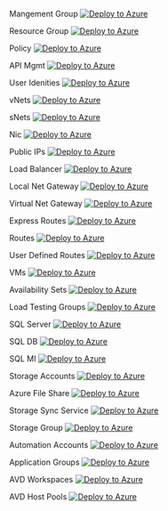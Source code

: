 Mangement Group
[![Deploy to Azure](https://aka.ms/deploytoazurebutton)](https://portal.azure.com/#create/Microsoft.Template/uri/https%3A%2F%2Fraw.githubusercontent.com%2Fjauntygreengiant%2FAzure-Naming-Convention-Policy%2Fmain%2Fdist%2Fnaming-convention-mg.json)

Resource Group
[![Deploy to Azure](https://aka.ms/deploytoazurebutton)](https://portal.azure.com/#create/Microsoft.Template/uri/https%3A%2F%2Fraw.githubusercontent.com%2Fjauntygreengiant%2FAzure-Naming-Convention-Policy%2Fmain%2Fdist%2Fnaming-convention-rg.json)

Policy
[![Deploy to Azure](https://aka.ms/deploytoazurebutton)](https://portal.azure.com/#create/Microsoft.Template/uri/https%3A%2F%2Fraw.githubusercontent.com%2Fjauntygreengiant%2FAzure-Naming-Convention-Policy%2Fmain%2Fdist%2Fnaming-convention-policy.json)

API Mgmt
[![Deploy to Azure](https://aka.ms/deploytoazurebutton)](https://portal.azure.com/#create/Microsoft.Template/uri/https%3A%2F%2Fraw.githubusercontent.com%2Fjauntygreengiant%2FAzure-Naming-Convention-Policy%2Fmain%2Fdist%2Fnaming-convention-apim.json)

User Idenities
[![Deploy to Azure](https://aka.ms/deploytoazurebutton)](https://portal.azure.com/#create/Microsoft.Template/uri/https%3A%2F%2Fraw.githubusercontent.com%2Fjauntygreengiant%2FAzure-Naming-Convention-Policy%2Fmain%2Fdist%2Fnaming-convention-id.json)

vNets
[![Deploy to Azure](https://aka.ms/deploytoazurebutton)](https://portal.azure.com/#create/Microsoft.Template/uri/https%3A%2F%2Fraw.githubusercontent.com%2Fjauntygreengiant%2FAzure-Naming-Convention-Policy%2Fmain%2Fdist%2Fnaming-convention-vnet.json)

sNets
[![Deploy to Azure](https://aka.ms/deploytoazurebutton)](https://portal.azure.com/#create/Microsoft.Template/uri/https%3A%2F%2Fraw.githubusercontent.com%2Fjauntygreengiant%2FAzure-Naming-Convention-Policy%2Fmain%2Fdist%2Fnaming-convention-snet.json)

Nic
[![Deploy to Azure](https://aka.ms/deploytoazurebutton)](https://portal.azure.com/#create/Microsoft.Template/uri/https%3A%2F%2Fraw.githubusercontent.com%2Fjauntygreengiant%2FAzure-Naming-Convention-Policy%2Fmain%2Fdist%2Fnaming-convention-nic.json)

Public IPs
[![Deploy to Azure](https://aka.ms/deploytoazurebutton)](https://portal.azure.com/#create/Microsoft.Template/uri/https%3A%2F%2Fraw.githubusercontent.com%2Fjauntygreengiant%2FAzure-Naming-Convention-Policy%2Fmain%2Fdist%2Fnaming-convention-pip.json)

Load Balancer
[![Deploy to Azure](https://aka.ms/deploytoazurebutton)](https://portal.azure.com/#create/Microsoft.Template/uri/https%3A%2F%2Fraw.githubusercontent.com%2Fjauntygreengiant%2FAzure-Naming-Convention-Policy%2Fmain%2Fdist%2Fnaming-convention-lb.json)

Local Net Gateway
[![Deploy to Azure](https://aka.ms/deploytoazurebutton)](https://portal.azure.com/#create/Microsoft.Template/uri/https%3A%2F%2Fraw.githubusercontent.com%2Fjauntygreengiant%2FAzure-Naming-Convention-Policy%2Fmain%2Fdist%2Fnaming-convention-lng.json)

Virtual Net Gateway
[![Deploy to Azure](https://aka.ms/deploytoazurebutton)](https://portal.azure.com/#create/Microsoft.Template/uri/https%3A%2F%2Fraw.githubusercontent.com%2Fjauntygreengiant%2FAzure-Naming-Convention-Policy%2Fmain%2Fdist%2Fnaming-convention-vng.json)

Express Routes
[![Deploy to Azure](https://aka.ms/deploytoazurebutton)](https://portal.azure.com/#create/Microsoft.Template/uri/https%3A%2F%2Fraw.githubusercontent.com%2Fjauntygreengiant%2FAzure-Naming-Convention-Policy%2Fmain%2Fdist%2Fnaming-convention-erc.json)

Routes
[![Deploy to Azure](https://aka.ms/deploytoazurebutton)](https://portal.azure.com/#create/Microsoft.Template/uri/https%3A%2F%2Fraw.githubusercontent.com%2Fjauntygreengiant%2FAzure-Naming-Convention-Policy%2Fmain%2Fdist%2Fnaming-convention-route.json)

User Defined Routes
[![Deploy to Azure](https://aka.ms/deploytoazurebutton)](https://portal.azure.com/#create/Microsoft.Template/uri/https%3A%2F%2Fraw.githubusercontent.com%2Fjauntygreengiant%2FAzure-Naming-Convention-Policy%2Fmain%2Fdist%2Fnaming-convention-udr.json)

VMs
[![Deploy to Azure](https://aka.ms/deploytoazurebutton)](https://portal.azure.com/#create/Microsoft.Template/uri/https%3A%2F%2Fraw.githubusercontent.com%2Fjauntygreengiant%2FAzure-Naming-Convention-Policy%2Fmain%2Fdist%2Fnaming-convention-vm.json)

Availability Sets
[![Deploy to Azure](https://aka.ms/deploytoazurebutton)](https://portal.azure.us/#create/Microsoft.Template/uri/https%3A%2F%2Fraw.githubusercontent.com%2Fjauntygreengiant%2FAzure-Naming-Convention-Policy%2Fmain%2Fdist%2Fnaming-convention-availSets.json)

Load Testing Groups
[![Deploy to Azure](https://aka.ms/deploytoazurebutton)](https://portal.azure.com/#create/Microsoft.Template/uri/https%3A%2F%2Fraw.githubusercontent.com%2Fjauntygreengiant%2FAzure-Naming-Convention-Policy%2Fmain%2Fdist%2Fnaming-convention-ldt.json)

SQL Server
[![Deploy to Azure](https://aka.ms/deploytoazurebutton)](https://portal.azure.com/#create/Microsoft.Template/uri/https%3A%2F%2Fraw.githubusercontent.com%2Fjauntygreengiant%2FAzure-Naming-Convention-Policy%2Fmain%2Fdist%2Fnaming-convention-sqlSvr.json)

SQL DB
[![Deploy to Azure](https://aka.ms/deploytoazurebutton)](https://portal.azure.com/#create/Microsoft.Template/uri/https%3A%2F%2Fraw.githubusercontent.com%2Fjauntygreengiant%2FAzure-Naming-Convention-Policy%2Fmain%2Fdist%2Fnaming-convention-sqldb.json)

SQL MI
[![Deploy to Azure](https://aka.ms/deploytoazurebutton)](https://portal.azure.com/#create/Microsoft.Template/uri/https%3A%2F%2Fraw.githubusercontent.com%2Fjauntygreengiant%2FAzure-Naming-Convention-Policy%2Fmain%2Fdist%2Fnaming-convention-sqlmi.json)

Storage Accounts
[![Deploy to Azure](https://aka.ms/deploytoazurebutton)](https://portal.azure.com/#create/Microsoft.Template/uri/https%3A%2F%2Fraw.githubusercontent.com%2Fjauntygreengiant%2FAzure-Naming-Convention-Policy%2Fmain%2Fdist%2Fnaming-convention-st.json)

Azure File Share
[![Deploy to Azure](https://aka.ms/deploytoazurebutton)](https://portal.azure.com/#create/Microsoft.Template/uri/https%3A%2F%2Fraw.githubusercontent.com%2Fjauntygreengiant%2FAzure-Naming-Convention-Policy%2Fmain%2Fdist%2Fnaming-convention-afs.json)

Storage Sync Service
[![Deploy to Azure](https://aka.ms/deploytoazurebutton)](https://portal.azure.com/#create/Microsoft.Template/uri/https%3A%2F%2Fraw.githubusercontent.com%2Fjauntygreengiant%2FAzure-Naming-Convention-Policy%2Fmain%2Fdist%2Fnaming-convention-sss.json)

Storage Group
[![Deploy to Azure](https://aka.ms/deploytoazurebutton)](https://portal.azure.com/#create/Microsoft.Template/uri/https%3A%2F%2Fraw.githubusercontent.com%2Fjauntygreengiant%2FAzure-Naming-Convention-Policy%2Fmain%2Fdist%2Fnaming-convention-sg.json)

Automation Accounts
[![Deploy to Azure](https://aka.ms/deploytoazurebutton)](https://portal.azure.com/#create/Microsoft.Template/uri/https%3A%2F%2Fraw.githubusercontent.com%2Fjauntygreengiant%2FAzure-Naming-Convention-Policy%2Fmain%2Fdist%2Fnaming-convention-aa.json)

Application Groups
[![Deploy to Azure](https://aka.ms/deploytoazurebutton)](https://portal.azure.com/#create/Microsoft.Template/uri/https%3A%2F%2Fraw.githubusercontent.com%2Fjauntygreengiant%2FAzure-Naming-Convention-Policy%2Fmain%2Fdist%2Fnaming-convention-ag.json)

AVD Workspaces
[![Deploy to Azure](https://aka.ms/deploytoazurebutton)](https://portal.azure.com/#create/Microsoft.Template/uri/https%3A%2F%2Fraw.githubusercontent.com%2Fjauntygreengiant%2FAzure-Naming-Convention-Policy%2Fmain%2Fdist%2Fnaming-convention-ws.json)

AVD Host Pools
[![Deploy to Azure](https://aka.ms/deploytoazurebutton)](https://portal.azure.com/#create/Microsoft.Template/uri/https%3A%2F%2Fraw.githubusercontent.com%2Fjauntygreengiant%2FAzure-Naming-Convention-Policy%2Fmain%2Fdist%2Fnaming-convention-hs.json)

